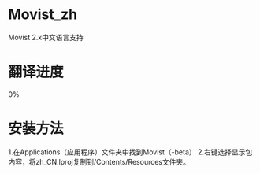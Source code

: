 # Movist_zh
Movist 2.x中文语言支持

# 翻译进度
0%

# 安装方法
1.在Applications（应用程序）文件夹中找到Movist（-beta）
2.右键选择显示包内容，将zh_CN.lproj复制到/Contents/Resources文件夹。
